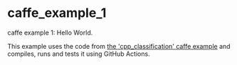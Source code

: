 # caffe_example_1

caffe example 1: Hello World.

This example uses the code from [the 'cpp_classification' caffe example](https://github.com/BVLC/caffe/tree/master/examples/cpp_classification)
and compiles, runs and tests it using GitHub Actions.

